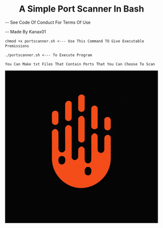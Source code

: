 <h1 align="center"> A Simple Port Scanner In Bash </h1>
<div align=left">
  <p1>-- See Code Of Conduct For Terms Of Use </p1>
  <p>
  <p1>-- Made By Kanax01 </p1>
</div>


~~~~~~~~~~~~~~~~~~~~~~~~~~~~~~~~~~~~~~~~~~~~~~~~~~~~~~~~~~~~~~~~~~~~~~~~~~~~
chmod +x portscanner.sh <--- Use This Command TO Give Executable Premissions
~~~~~~~~~~~~~~~~~~~~~~~~~~~~~~~~~~~~~~~~~~~~~~~~~~~~~~~~~~~~~~~~~~~~~~~~~~~~
<p></p>

~~~~~~~~~~~~~~~~~~~~~~~~~~~~~~~~~~~~~~~~~~~~~~~~~~~~~~~~~~~~~~~~~~~~~~~~~~~~
./portscanner.sh <--- To Execute Program
~~~~~~~~~~~~~~~~~~~~~~~~~~~~~~~~~~~~~~~~~~~~~~~~~~~~~~~~~~~~~~~~~~~~~~~~~~~~

<p></p>

~~~~~~~~~~~~~~~~~~~~~~~~~~~~~~~~~~~~~~~~~~~~~~~~~~~~~~~~~~~~~~~~~~~~~~~~~~~~
You Can Make txt Files That Contain Ports That You Can Choose To Scan
~~~~~~~~~~~~~~~~~~~~~~~~~~~~~~~~~~~~~~~~~~~~~~~~~~~~~~~~~~~~~~~~~~~~~~~~~~~~

<img src="kanax01.png">

